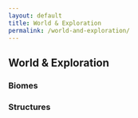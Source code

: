 ```yaml
---
layout: default
title: World & Exploration
permalink: /world-and-exploration/
---
```


## World & Exploration

### Biomes

### Structures

